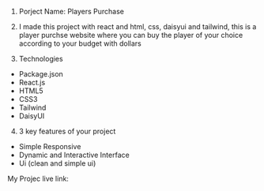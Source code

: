 1. Porject Name: Players Purchase

2. I made this project with react and html, css, daisyui and tailwind, this is a player purchse website where you can buy the player of your choice according to your budget with dollars

3. Technologies 
* Package.json
* React.js
* HTML5
* CSS3
* Tailwind
* DaisyUI 
  

4. 3 key features of your project
* Simple Responsive
* Dynamic and Interactive Interface
* Ui (clean and simple ui) 
  
My Projec live link: 